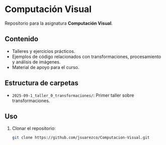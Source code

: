 # Computación Visual

Repositorio para la asignatura **Computación Visual**.

## Contenido

- Talleres y ejercicios prácticos.
- Ejemplos de código relacionados con transformaciones, procesamiento y análisis de imágenes.
- Material de apoyo para el curso.

## Estructura de carpetas

- `2025-09-1_taller_0_transformaciones/`: Primer taller sobre transformaciones.

## Uso

1. Clonar el repositorio:
   ```bash
   git clone https://github.com/jsuarezco/Computacion-Visual.git

